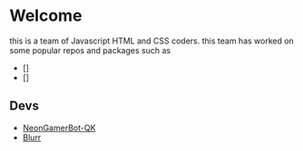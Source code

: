 # Welcome
this is a team of Javascript HTML and CSS coders.
this team has worked on some popular repos and packages such as
- []
- []


## Devs 

- [NeonGamerBot-QK](https://saahild.com)
- [Blurr](https://github.com/Bumblebee-3)

<!--

**Here are some ideas to get you started:**

🙋‍♀️ A short introduction - what is your organization all about?
🌈 Contribution guidelines - how can the community get involved?
👩‍💻 Useful resources - where can the community find your docs? Is there anything else the community should know?
🍿 Fun facts - what does your team eat for breakfast?
🧙 Remember, you can do mighty things with the power of [Markdown](https://docs.github.com/github/writing-on-github/getting-started-with-writing-and-formatting-on-github/basic-writing-and-formatting-syntax)
-->
